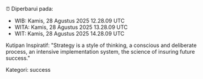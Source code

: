 ⏰ Diperbarui pada:
- WIB: Kamis, 28 Agustus 2025 12.28.09 UTC
- WITA: Kamis, 28 Agustus 2025 13.28.09 UTC
- WIT: Kamis, 28 Agustus 2025 14.28.09 UTC

Kutipan Inspiratif:
"Strategy is a style of thinking, a conscious and deliberate process, an intensive implementation system, the science of insuring future success."


Kategori: success

